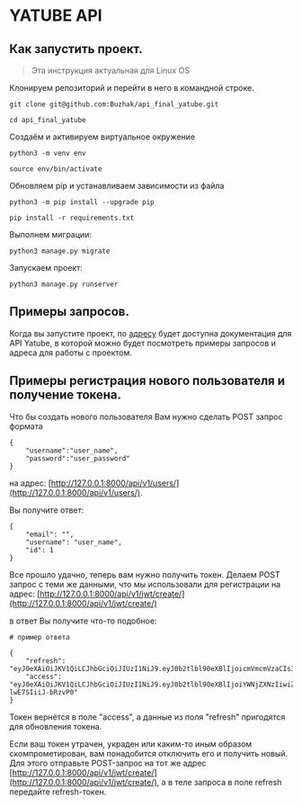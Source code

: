 # YATUBE API

## Как запустить проект.
> Эта инструкция актуальная для Linux OS

Клонируем репозиторий и перейти в него в командной строке.

```
git clone git@github.com:Buzhak/api_final_yatube.git
```

```
cd api_final_yatube
```

Создаём и активируем виртуальное окружение

```
python3 -m venv env
```

```
source env/bin/activate
```

Обновляем pip и устанавливаем зависимости из файла

```
python3 -m pip install --upgrade pip
```

```
pip install -r requirements.txt
```

Выполнем миграции:

```
python3 manage.py migrate
```

Запускаем проект:

```
python3 manage.py runserver
```

## Примеры запросов.

Когда вы запустите проект, по [адресу](http://127.0.0.1:8000/redoc/) будет доступна документация для API Yatube,
в которой можно будет посмотреть примеры запросов и адреса для работы с проектом.

## Примеры регистрация нового пользователя и получение токена.

Что бы создать нового пользователя Вам нужно сделать POST запрос формата

```
{
    "username":"user_name",
    "password":"user_password"
}
```

на адрес: [http://127.0.0.1:8000/api/v1/users/](http://127.0.0.1:8000/api/v1/users/).

Вы получите ответ:

```
{
    "email": "",
    "username": "user_name",
    "id": 1
}
```
Все прошло удачно, теперь вам нужно получить токен.
Делаем POST запрос с теми же данными,
что мы использовали для регистрации на адрес: [http://127.0.0.1:8000/api/v1/jwt/create/](http://127.0.0.1:8000/api/v1/jwt/create/)

в ответ Вы получите что-то подобное:

```
# пример ответа

{
    "refresh": "eyJ0eXAiOiJKV1QiLCJhbGciOiJIUzI1NiJ9.eyJ0b2tlbl90eXBlIjoicmVmcmVzaCIsImV4cCI6MTY2Njg5NTAzMywianRpIjoiNDg1YmY4MWU2Y2EzNGU0Yzg5YmVlMDcxMzYwY2Y5NDIiLCJ1c2VyX2lkIjo0fQ.pkNfgWs4AKoZNllWTfvx9_h33PNsVSMkVWiGvYe3MVk",
    "access": "eyJ0eXAiOiJKV1QiLCJhbGciOiJIUzI1NiJ9.eyJ0b2tlbl90eXBlIjoiYWNjZXNzIiwiZXhwIjoxNjY3MjQwNjMzLCJqdGkiOiI2MjkzNDJmMDAyZmE0N2I1ODVmMTA3MGI2MWUwYjkwNiIsInVzZXJfaWQiOjR9.uTOIERYUjeRRBIARUKcj32pYpN-lwE7SIiiJ-bRzvP0"
}
```
Токен вернётся в поле "access", а данные из поля "refresh" пригодятся для обновления токена.

Если ваш токен утрачен, украден или каким-то иным образом скомпрометирован, вам понадобится отключить его и получить новый. Для этого отправьте POST-запрос на тот же адрес [http://127.0.0.1:8000/api/v1/jwt/create/](http://127.0.0.1:8000/api/v1/jwt/create/), а в теле запроса в поле refresh передайте refresh-токен.

